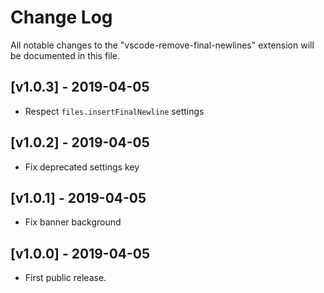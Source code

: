 # Change Log

All notable changes to the "vscode-remove-final-newlines" extension will be documented in this file.

## [v1.0.3] - 2019-04-05

- Respect `files.insertFinalNewline` settings

## [v1.0.2] - 2019-04-05

- Fix deprecated settings key

## [v1.0.1] - 2019-04-05

- Fix banner background

## [v1.0.0] - 2019-04-05

- First public release.